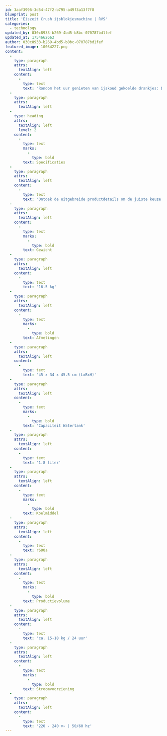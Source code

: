 ```yaml
---
id: 3aaf3996-3d54-47f2-b795-a49f3a13f7f8
blueprint: post
title: 'Eiszeit Crush ijsblokjesmachine | RVS'
categories:
  - technology
updated_by: 030c8933-b269-4bd5-b8bc-070787bd1fef
updated_at: 1754662663
author: 030c8933-b269-4bd5-b8bc-070787bd1fef
featured_image: 10034227.png
content:
  -
    type: paragraph
    attrs:
      textAlign: left
    content:
      -
        type: text
        text: "Rondom het uur genieten van ijskoud gekoelde drankjes: De Klarstein Eiszeit Crush met drie functies en twee formaten ijsblokjes maakt het mogelijk.De krachtige Eiszeit Crush ijsblokjesmachine produceert dagelijks maar liefst 15 - 18 kg ijsblokjes. Hierdoor is hij zowel voor thuis als voor het gebruik op feestjes of tuinparty's geschikt. De bediening van de ijsblokjesbereider vindt daarbij heel eenvoudig en comfortabel plaats via het controlepaneel met druktoetsen onder een overzichtelijk LC display waarbij de ijsblokjes in de formaten small en large kunnen worden geproduceerd.Dankzij de drie verschillende functies serveert de Eiszeit Crush niet alleen ijsblokjes maar biedt - zoals de naam al doet vermoeden – naast ijswater ook crushed ice aan. De royale watertank met 1,8 liter volume en de ijscontainer met een capaciteit van 600 g staan daarbij klaar om te assisteren bij de bereiding van een heleeboek ijzige drankjes. De watertoevoer vindt daarbij handmatig of automatisch plaats door de aansluiting aan de waterkraan middels de meegeleverde slang. Wanneer de ijsemmer vol is of de waterstand te laag meldt de ijsblokjesbereider zich met een alarmsignaal zodat snel gehandeld kan worden. Na gebruik is de resistente behuizing met een front van geborsteld edelstaal heel eenvoudig te reinigen. Het tijdloze design voegt zich daarnaast in elke ambiance in.Tijd voor ijzige frisheid: Met de Klarstein Eiszeit Crush ijsblokjesmachine altijd en overal van de leukste en origineelste drankjes genieten"
  -
    type: paragraph
    attrs:
      textAlign: left
  -
    type: heading
    attrs:
      textAlign: left
      level: 2
    content:
      -
        type: text
        marks:
          -
            type: bold
        text: Specificaties
  -
    type: paragraph
    attrs:
      textAlign: left
    content:
      -
        type: text
        text: 'Ontdek de uitgebreide productdetails om de juiste keuze te maken'
  -
    type: paragraph
    attrs:
      textAlign: left
    content:
      -
        type: text
        marks:
          -
            type: bold
        text: Gewicht
  -
    type: paragraph
    attrs:
      textAlign: left
    content:
      -
        type: text
        text: '16.5 kg'
  -
    type: paragraph
    attrs:
      textAlign: left
    content:
      -
        type: text
        marks:
          -
            type: bold
        text: Afmetingen
  -
    type: paragraph
    attrs:
      textAlign: left
    content:
      -
        type: text
        text: '45 x 34 x 45.5 cm (LxBxH)'
  -
    type: paragraph
    attrs:
      textAlign: left
    content:
      -
        type: text
        marks:
          -
            type: bold
        text: 'Capaciteit Watertank'
  -
    type: paragraph
    attrs:
      textAlign: left
    content:
      -
        type: text
        text: '1.8 liter'
  -
    type: paragraph
    attrs:
      textAlign: left
    content:
      -
        type: text
        marks:
          -
            type: bold
        text: Koelmiddel
  -
    type: paragraph
    attrs:
      textAlign: left
    content:
      -
        type: text
        text: r600a
  -
    type: paragraph
    attrs:
      textAlign: left
    content:
      -
        type: text
        marks:
          -
            type: bold
        text: Productievolume
  -
    type: paragraph
    attrs:
      textAlign: left
    content:
      -
        type: text
        text: 'ca. 15-18 kg / 24 uur'
  -
    type: paragraph
    attrs:
      textAlign: left
    content:
      -
        type: text
        marks:
          -
            type: bold
        text: Stroomvoorziening
  -
    type: paragraph
    attrs:
      textAlign: left
    content:
      -
        type: text
        text: '220 - 240 v~ | 50/60 hz'
---
```

